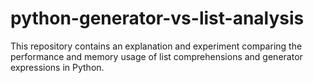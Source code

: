 # python-generator-vs-list-analysis
This repository contains an explanation and experiment comparing the performance and memory usage of list comprehensions and generator expressions in Python. 
